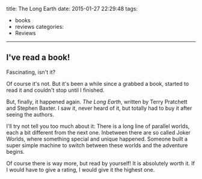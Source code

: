 title: The Long Earth
date: 2015-01-27 22:29:48
tags:
  - books
  - reviews
categories:
  - Reviews
---

I've read a book!
-----------------

Fascinating, isn't it?

Of course it's not. But it's been a while since a grabbed a book, started to read it and couldn't stop until I finished.

But, finally, it happened again. _The Long Earth_, written by Terry Pratchett and Stephen Baxter. I saw it, never heard of it, but totally had to buy it after seeing the authors.

I'll try not tell you too much about it: There is a long line of parallel worlds, each a bit different from the next one. Inbetween there are so called Joker Worlds, where something special and unique happened. Someone built a super simple machine to switch between these worlds and the adventure begins.

Of course there is way more, but read by yourself! It is absolutely worth it. If I would have to give a rating, I would give it the highest one.
